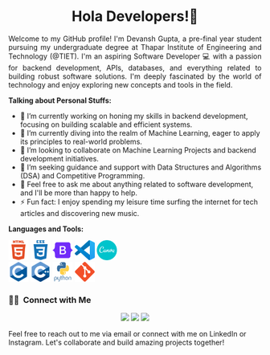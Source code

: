 <h1 align="center">Hola Developers!👋</h1>

<p align="justify">Welcome to my GitHub profile! I'm Devansh Gupta, a pre-final year student pursuing my undergraduate degree at Thapar Institute of Engineering and Technology (@TIET). I'm an aspiring Software Developer 💻 with a passion for backend development, APIs, databases, and everything related to building robust software solutions. I'm deeply fascinated by the world of technology and enjoy exploring new concepts and tools in the field.</p>

**Talking about Personal Stuffs:**

- 🔭 I’m currently working on honing my skills in backend development, focusing on building scalable and efficient systems.
- 🌱 I’m currently diving into the realm of Machine Learning, eager to apply its principles to real-world problems.
- 👯 I’m looking to collaborate on Machine Learning Projects and backend development initiatives.
- 🤔 I’m seeking guidance and support with Data Structures and Algorithms (DSA) and Competitive Programming.
- 💬 Feel free to ask me about anything related to software development, and I'll be more than happy to help.
- ⚡ Fun fact: I enjoy spending my leisure time surfing the internet for tech articles and discovering new music.

**Languages and Tools:**  

<a><img src="https://raw.githubusercontent.com/devicons/devicon/master/icons/html5/html5-plain-wordmark.svg" alt="HTML5" width="40" height="40"/></a>
<a><img src="https://raw.githubusercontent.com/devicons/devicon/master/icons/css3/css3-plain-wordmark.svg" alt="CSS3" width="40" height="40"/></a>
<a><img src="https://raw.githubusercontent.com/devicons/devicon/master/icons/bootstrap/bootstrap-plain.svg" alt="Bootstrap" width="40" height="40"/></a>
<a><img src="https://raw.githubusercontent.com/devicons/devicon/master/icons/vscode/vscode-original.svg" alt="VS Code" width="40" height="40"/></a>
<a><img src="https://github.com/devicons/devicon/blob/master/icons/canva/canva-original.svg" alt="Canva" width="40" height="40"/></a>
<br/>
<a><img src="https://raw.githubusercontent.com/devicons/devicon/master/icons/c/c-original.svg" alt="C" width="40" height="40"/></a>
<a><img src="https://raw.githubusercontent.com/devicons/devicon/master/icons/cplusplus/cplusplus-original.svg" alt="C++" width="40" height="40"/></a>
<a><img src="https://raw.githubusercontent.com/devicons/devicon/master/icons/python/python-original-wordmark.svg" alt="Python" width="40" height="40"/></a>
<a><img src="https://raw.githubusercontent.com/devicons/devicon/master/icons/git/git-plain.svg" alt="Git" width="40" height="40"/></a>

### 🤝🏻 &nbsp;Connect with Me

<p align="center">
<a href="https://www.linkedin.com/in/devansh-gupta-206427230/"><img src="https://img.shields.io/badge/-Devansh%20Gupta-0077B5?style=flat&logo=Linkedin&logoColor=white"/></a>
<a href="mailto:dgupta1_be21@thapar.edu"><img src="https://img.shields.io/badge/-dgupta1_be21@thapar.edu-D14836?style=flat&logo=Gmail&logoColor=white"/></a>
<a href="https://www.instagram.com/_devansh__gupta_/"><img src="https://img.shields.io/badge/-@Devansh-E4405F?style=flat&logo=Instagram&logoColor=white"/></a>
</p>

Feel free to reach out to me via email or connect with me on LinkedIn or Instagram. Let's collaborate and build amazing projects together!
